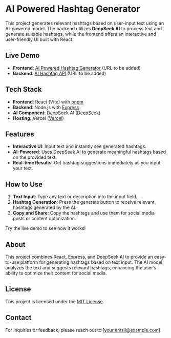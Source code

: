 # AI Powered Hashtag Generator

This project generates relevant hashtags based on user-input text using an AI-powered model. The backend utilizes **DeepSeek AI** to process text and generate suitable hashtags, while the frontend offers an interactive and user-friendly UI built with React.

## Live Demo

- **Frontend**: [AI Powered Hashtag Generator](#) (URL to be added)
- **Backend**: [AI Hashtag API](#) (URL to be added)

## Tech Stack

- **Frontend**: React (Vite) with [pnpm](https://pnpm.io/)
- **Backend**: Node.js with [Express](https://expressjs.com/)
- **AI Component**: DeepSeek AI ([DeepSeek](https://deepseek.ai/))
- **Hosting**: Vercel ([Vercel](https://vercel.com/))

## Features

- **Interactive UI**: Input text and instantly see generated hashtags.
- **AI-Powered**: Uses DeepSeek AI to generate meaningful hashtags based on the provided text.
- **Real-time Results**: Get hashtag suggestions immediately as you input your text.
  
## How to Use

1. **Text Input**: Type any text or description into the input field.
2. **Hashtag Generation**: Press the generate button to receive relevant hashtags generated by the AI.
3. **Copy and Share**: Copy the hashtags and use them for social media posts or content optimization.

Try the live demo to see how it works!

## About

This project combines React, Express, and DeepSeek AI to provide an easy-to-use platform for generating hashtags based on text input. The AI model analyzes the text and suggests relevant hashtags, enhancing the user’s ability to optimize their content for social media.

## License

This project is licensed under the [MIT License](LICENSE).

## Contact

For inquiries or feedback, please reach out to [your.email@example.com].
